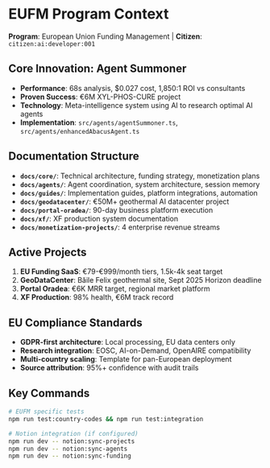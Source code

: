 # EUFM Program Context
**Program**: European Union Funding Management | **Citizen**: `citizen:ai:developer:001`

## **Core Innovation: Agent Summoner**
- **Performance**: 68s analysis, $0.027 cost, 1,850:1 ROI vs consultants
- **Proven Success**: €6M XYL-PHOS-CURE project
- **Technology**: Meta-intelligence system using AI to research optimal AI agents
- **Implementation**: `src/agents/agentSummoner.ts`, `src/agents/enhancedAbacusAgent.ts`

## **Documentation Structure**
- **`docs/core/`**: Technical architecture, funding strategy, monetization plans
- **`docs/agents/`**: Agent coordination, system architecture, session memory
- **`docs/guides/`**: Implementation guides, platform integrations, automation
- **`docs/geodatacenter/`**: €50M+ geothermal AI datacenter project
- **`docs/portal-oradea/`**: 90-day business platform execution
- **`docs/xf/`**: XF production system documentation
- **`docs/monetization-projects/`**: 4 enterprise revenue streams

## **Active Projects**
1. **EU Funding SaaS**: €79-€999/month tiers, 1.5k-4k seat target
2. **GeoDataCenter**: Băile Felix geothermal site, Sept 2025 Horizon deadline
3. **Portal Oradea**: €6K MRR target, regional market platform
4. **XF Production**: 98% health, €6M track record

## **EU Compliance Standards**
- **GDPR-first architecture**: Local processing, EU data centers only  
- **Research integration**: EOSC, AI-on-Demand, OpenAIRE compatibility
- **Multi-country scaling**: Template for pan-European deployment
- **Source attribution**: 95%+ confidence with audit trails

## **Key Commands**
```bash
# EUFM specific tests  
npm run test:country-codes && npm run test:integration

# Notion integration (if configured)
npm run dev -- notion:sync-projects
npm run dev -- notion:sync-agents
npm run dev -- notion:sync-funding
```